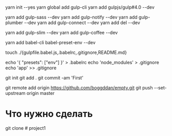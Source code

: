 ﻿#
yarn init --yes
yarn global add gulp-cli
yarn add gulpjs/gulp#4.0 --dev

yarn add gulp-sass --dev
yarn add gulp-notify --dev
yarn add gulp-plumber --dev
yarn add gulp-connect --dev
yarn add del --dev

yarn add gulp-slim --dev
yarn add gulp-coffee --dev

yarn add babel-cli babel-preset-env --dev

touch ./{gulpfile.babel.js,.babelrc,.gitignore,README.md}

echo '{ "presets": ["env"] }' > .babelrc
echo 'node_modules' > .gitignore
echo 'app' >> .gitignore

git init
git add .
git commit -am 'First'

git remote add origin https://github.com/boggddan/empty.git
git push --set-upstream origin master

# Что нужно сделать
git clone # project1
